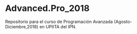 # Advanced.Pro_2018
Repositorio para el curso de Programación Avanzada (Agosto-Diciembre,2018) en UPIITA del IPN.
